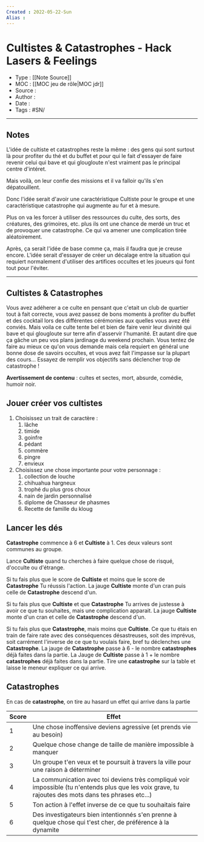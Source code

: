 ```yaml
---
Created : 2022-05-22-Sun
Alias :
---
```


# Cultistes & Catastrophes - Hack Lasers & Feelings

- Type : [[Note Source]]
- MOC : [[MOC jeu de rôle|MOC jdr]]
- Source :
- Author :
- Date :
- Tags : #SN/

***

## Notes

L'idée de cultiste et catastrophes reste la même : des gens qui sont surtout là pour profiter du thé et du buffet et pour qui le fait d'essayer de faire revenir celui qui bave et qui glougloute n'est vraiment pas le principal centre d'intéret.

Mais voilà, on leur confie des missions et il va falloir qu'ils s'en dépatouillent.

Donc l'idée serait d'avoir une caractéristique Cultiste pour le groupe et une caractéristique catastrophe qui augmente au fur et à mesure.

Plus on va les forcer à utiliser des ressources du culte, des sorts, des créatures, des grimoires, etc. plus ils ont une chance de merdé un truc et de provoquer une catastrophe. Ce qui va amener une complication tirée aléatoirement.

Après, ça serait l'idée de base comme ça, mais il faudra que je creuse encore. L'idée serait d'essayer de créer un décalage entre la situation qui requiert normalement d'utiliser des artifices occultes et les joueurs qui font tout pour l'éviter.

***

## Cultistes & Catastrophes

Vous avez adéherer a ce culte en pensant que c'etait un club de quartier tout à fait correcte, vous avez passez de bons moments à profiter du buffet et des cocktail lors des différentes cérémonies aux quelles vous avez été conviés.
Mais voila ce culte tente bel et bien de faire venir leur divinité qui bave et qui glougloute sur terre afin d'asservir l'humanité. Et autant dire que ça gâche un peu vos plans jardinage du weekend prochain.
Vous tentez de faire au mieux ce qu'on vous demande mais cela requiert en général une bonne dose de savoirs occultes, et vous avez fait l'impasse sur la plupart des cours...
Essayez de remplir vos objectifs sans déclencher trop de catastrophe !

**Avertissement de contenu** : cultes et sectes, mort, absurde, comédie, humoir noir.

## Jouer créer vos cultistes

1. Choisissez un trait de caractère :
   1. lâche
   2. timide
   3. goinfre
   4. pédant
   5. commère
   6. pingre
   7. envieux
2. Choisissez une chose importante pour votre personnage :
   1. collection de louche
   2. chihuahua hargneux
   3. trophé du plus gros choux
   4. nain de jardin personnalisé
   5. diplome de Chasseur de phasmes
   6. Recette de famille du kloug

## Lancer les dés

**Catastrophe** commence à 6 et **Cultiste** à 1. Ces deux valeurs sont communes au groupe.

Lance **Cultiste** quand tu cherches à faire quelque chose de risqué, d'occulte ou d'étrange.

Si tu fais plus que le score de **Cultiste** et moins que le score de **Catastrophe**
Tu réussis l'action.
La jauge **Cultiste** monte d'un cran puis celle de **Catastrophe** descend d'un.

Si tu fais plus que **Cultiste** et que **Catastrophe**
Tu arrives de justesse à avoir ce que tu souhaites, mais une complication apparait.
La jauge **Cultiste** monte  d'un cran et celle de **Catastrophe** descend d'un.

Si tu fais plus que **Catastrophe**, mais moins que **Cultiste**.
Ce que tu étais en train de faire rate avec des conséquences désastreuses, soit des imprévus, soit carrément l'inverse de ce que tu voulais faire, bref tu déclenches une **Catastrophe**.
La jauge de **Catastrophe** passe à 6 - le nombre **catastrophes** déjà faites dans la partie.
La Jauge de **Cultiste** passe à 1 + le nombre **catastrophes** déjà faites dans la partie.
Tire une **catastrophe** sur la table et laisse le meneur expliquer ce qui arrive.

## Catastrophes

En cas de **catastrophe**, on tire au hasard un effet qui arrive dans la partie

| Score | Effet                                                                                                                                                 |
| ----- | ----------------------------------------------------------------------------------------------------------------------------------------------------- |
| 1     | Une chose inoffensive deviens agressive (et prends vie au besoin)                                                                                     |
| 2     | Quelque chose change de taille de manière impossible à manquer                                                                                        |
| 3     | Un groupe t'en veux et te poursuit à travers la ville pour une raison à déterminer                                                                    |
| 4     | La communication avec toi deviens très compliqué voir impossible (tu n'entends plus que les voix grave, tu rajoutes des mots dans tes phrases etc...) |
| 5     | Ton action à l'effet inverse de ce que tu souhaitais faire                                                                                            |
| 6     | Des investigateurs bien intentionnés s'en prenne à quelque chose qui t'est cher, de préférence à la dynamite                                          |

